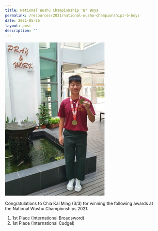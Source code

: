 ```yaml
---
title: National Wushu Championship 'B' Boys
permalink: /resources/2021/national-wushu-championships-b-boys
date: 2021-05-26
layout: post
description: ""
---
```

<img src="/images/Wushu%20Championship%202021.jpeg" 
     style="width:65%">
		 
Congratulations to Chia Kai Ming (3/3) for winning the following awards at the National Wushu Championships 2021:

1. 1st Place (International Broadsword)
2. 1st Place (International Cudgel)
